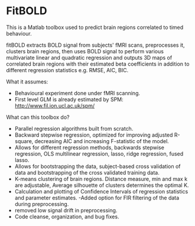 # FitBOLD

This is a Matlab toolbox used to predict brain regions correlated to timed behaviour.

fitBOLD extracts BOLD signal from subjects' fMRI scans, preprocesses it, clusters brain regions, then uses BOLD signal to perform various multivariate linear and quadratic regression and outputs 3D maps of correlated brain regions with their estimated beta coefficients in addition to different regression statistics e.g. RMSE, AIC, BIC. 

What it assumes:
- Behavioural experiment done under fMRI scanning. 
- First level GLM is already estimated by SPM: http://www.fil.ion.ucl.ac.uk/spm/

What can this toolbox do?


- Parallel regression algorithms built from scratch.
- Backward stepwise regression, optimized for improving adjusted R-square, decreasing AIC and increasing F-statistic of the model.
- Allows for different regression methods, backwards stepwise regression, OLS multilinear regression, lasso, ridge regression, fused lasso. 
- Allows for bootstrapping the data, subject-based cross validation of data and bootstrapping of the cross validated training data.
- K-means clustering of brain regions. Distance measure, min and max k are adjustable, Average silhouette of clusters determines the optimal K.
- Calculation and plotting of Confidence Intervals of regression statistics and parameter estimates.
-Added option for FIR filtering of the data during preprocessing.
- removed low signal drift in preprocessing.
- Code cleanse, organization, and bug fixes.
